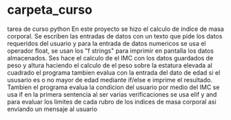 # carpeta_curso
tarea de curso python
En este proyecto se hizo el calculo de indice de masa corporal.
Se escriben las entradas de datos con un texto que pide los datos requeridos del usuario
y para la entrada de datos numericos se usa el operador float,
se usan los "f strings" para imprimir en pantalla los datos almacenados.
Ses hace el calculo de el IMC con los datos guardados de peso y altura haciendo el calculo
de el peso sobre la estatura elevada al cuadrado
el programa tambien evalua con la entrada del dato de edad si el ususario es o no mayor de edad
mediante if/else e imprime el resultado.
Tambien el programa evalua la condicion del usuario por medio del IMC
se usa if en la primera sentencia
al ser varias verificaciones se usa elif y and para evaluar los limites de cada rubro de los indices de masa corporal
asi enviando un mensaje al usuario 


